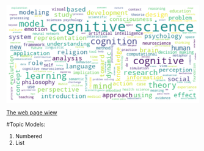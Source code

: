 
![Title Word Cloud](image/title_word_clod.png)

[The web page wiew](https://github.com/haghbinh/Topic_models/edit/gh-pages/index.md)


#Topic Models:


1. Numbered
2. List


```
